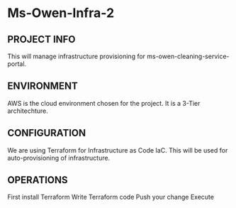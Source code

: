 # Ms-Owen-Infra-2
## PROJECT INFO
This will manage infrastructure provisioning for ms-owen-cleaning-service-portal.

## ENVIRONMENT
AWS is the cloud environment chosen for the project. It is a 3-Tier architechture.

## CONFIGURATION
We are using Terraform for Infrastructure as Code IaC. This will be used for auto-provisioning of infrastructure.


## OPERATIONS
First install Terraform
Write Terraform code
Push your change
Execute



